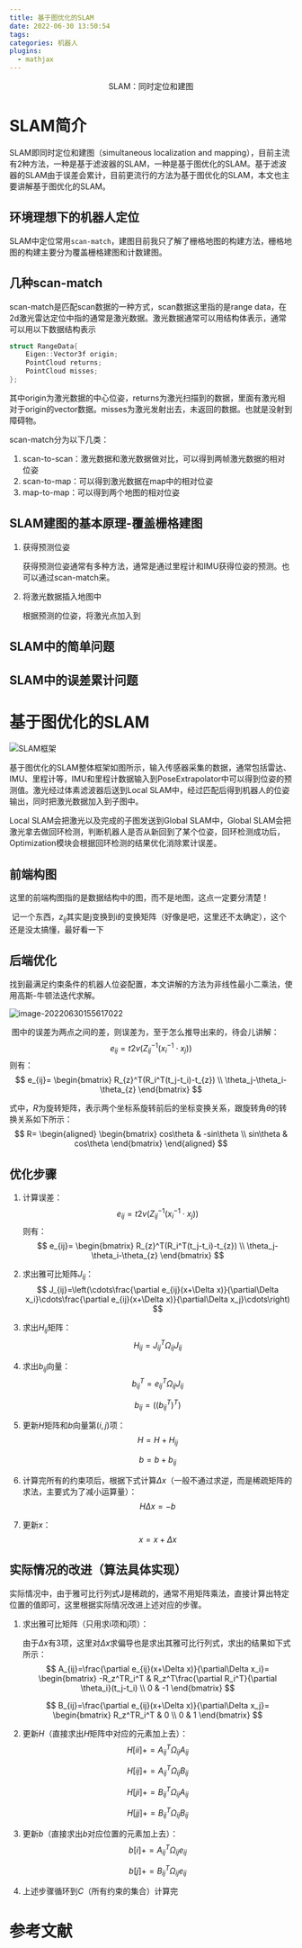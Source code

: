 ```yaml
---
title: 基于图优化的SLAM
date: 2022-06-30 13:50:54
tags:
categories: 机器人
plugins:
  - mathjax
---
```


<p align="center">
    SLAM：同时定位和建图
</p>


<!--more-->

# SLAM简介

SLAM即同时定位和建图（simultaneous localization and mapping），目前主流有2种方法，一种是基于滤波器的SLAM，一种是基于图优化的SLAM。基于滤波器的SLAM由于误差会累计，目前更流行的方法为基于图优化的SLAM，本文也主要讲解基于图优化的SLAM。

## 环境理想下的机器人定位



SLAM中定位常用`scan-match`，建图目前我只了解了栅格地图的构建方法，栅格地图的构建主要分为覆盖栅格建图和计数建图。

## 几种scan-match

scan-match是匹配scan数据的一种方式，scan数据这里指的是range data，在2d激光雷达定位中指的通常是激光数据。激光数据通常可以用结构体表示，通常可以用以下数据结构表示

```c++
struct RangeData{
    Eigen::Vector3f origin;
    PointCloud returns;
    PointCloud misses;
};
```

其中origin为激光数据的中心位姿，returns为激光扫描到的数据，里面有激光相对于origin的vector数据。misses为激光发射出去，未返回的数据。也就是没射到障碍物。

scan-match分为以下几类：

1. scan-to-scan：激光数据和激光数据做对比，可以得到两帧激光数据的相对位姿
2. scan-to-map：可以得到激光数据在map中的相对位姿
3. map-to-map：可以得到两个地图的相对位姿

## SLAM建图的基本原理-覆盖栅格建图

1. 获得预测位姿

   获得预测位姿通常有多种方法，通常是通过里程计和IMU获得位姿的预测。也可以通过scan-match来。

2. 将激光数据插入地图中

   根据预测的位姿，将激光点加入到

## SLAM中的简单问题



## SLAM中的误差累计问题





# 基于图优化的SLAM

![SLAM框架](https://pic-1302177449.cos.ap-chongqing.myqcloud.com/blog_pic/%20SLAM%E6%A1%86%E6%9E%B6.png)

基于图优化的SLAM整体框架如图所示，输入传感器采集的数据，通常包括雷达、IMU、里程计等，IMU和里程计数据输入到PoseExtrapolator中可以得到位姿的预测值。激光经过体素滤波器后送到Local SLAM中，经过匹配后得到机器人的位姿输出，同时把激光数据加入到子图中。

Local SLAM会把激光以及完成的子图发送到Global SLAM中，Global SLAM会把激光拿去做回环检测，判断机器人是否从新回到了某个位姿，回环检测成功后，Optimization模块会根据回环检测的结果优化消除累计误差。

## 前端构图

​		这里的前端构图指的是数据结构中的图，而不是地图，这点一定要分清楚！

​		记一个东西，$z_{ij}$其实是j变换到i的变换矩阵（好像是吧，这里还不太确定），这个还是没太搞懂，最好看一下

## 后端优化

​		找到最满足约束条件的机器人位姿配置，本文讲解的方法为非线性最小二乘法，使用高斯-牛顿法迭代求解。

![image-20220630155617022](https://pic-1302177449.cos.ap-chongqing.myqcloud.com/blog_pic/%20image-20220630155617022.png)

​		图中的误差为两点之间的差，则误差为，至于怎么推导出来的，待会儿讲解：
$$
e_{ij}=t2v(Z_{ij}^{-1}(x_i^{-1} \cdot x_j))
$$
则有：
$$
e_{ij}=
\begin{bmatrix}
R_{z}^T(R_i^T(t_j-t_i)-t_{z}) \\
\theta_j-\theta_i-\theta_{z}
\end{bmatrix}
$$

式中，$R$为旋转矩阵，表示两个坐标系旋转前后的坐标变换关系，跟旋转角$\theta$的转换关系如下所示：
$$
R=
\begin{aligned}
    \begin{bmatrix}
        cos\theta & -sin\theta \\
        sin\theta & cos\theta
    \end{bmatrix}
\end{aligned}
$$


## 优化步骤

1. 计算误差：
   $$
   e_{ij}=t2v\left(Z_{ij}^{-1}(x_i^{-1} \cdot x_j)\right)
   $$
   则有：
   $$
   e_{ij}=
   \begin{bmatrix}
   R_{z}^T(R_i^T(t_j-t_i)-t_{z}) \\
   \theta_j-\theta_i-\theta_{z}
   \end{bmatrix}
   $$

2. 求出雅可比矩阵$J_{ij}$：
   $$
   J_{ij}=\left(\cdots\frac{\partial e_{ij}(x+\Delta x)}{\partial\Delta x_i}\cdots\frac{\partial e_{ij}(x+\Delta x)}{\partial\Delta x_j}\cdots\right)
   $$

3. 求出$H_{ij}$矩阵：
   $$
   H_{ij}=J_{ij}^T\Omega_{ij}J_{ij}
   $$

4. 求出$b_{ij}$向量：
   $$
   b_{ij}^T=e_{ij}^T\Omega_{ij}J_{ij}
   $$

   $$
   b_{ij}=\left(\left(b_{ij}^T\right)^T\right)
   $$
   
5. 更新$H$矩阵和$b$向量第$(i,j)$项：
   $$
   H=H+H_{ij}
   $$

   $$
   b=b+b_{ij}
   $$

6. 计算完所有的约束项后，根据下式计算$\Delta x$（一般不通过求逆，而是稀疏矩阵的求法，主要式为了减小运算量）：
   $$
   H\Delta x=-b
   $$

7. 更新$x$：
   $$
   x = x+\Delta x
   $$

## 实际情况的改进（算法具体实现）

​		实际情况中，由于雅可比行列式J是稀疏的，通常不用矩阵乘法，直接计算出特定位置的值即可，这里根据实际情况改进上述对应的步骤。

1. 求出雅可比矩阵（只用求i项和j项）：

   由于$\Delta x$有3项，这里对$\Delta x$求偏导也是求出其雅可比行列式，求出的结果如下式所示：
   $$
   A_{ij}=\frac{\partial e_{ij}(x+\Delta x)}{\partial\Delta x_i}=
   \begin{bmatrix}
   -R_z^TR_i^T & R_z^T\frac{\partial R_i^T}{\partial \theta_i}(t_j-t_i) \\
   0 & -1
   \end{bmatrix}
   $$

   $$
   B_{ij}=\frac{\partial e_{ij}(x+\Delta x)}{\partial\Delta x_j}=
   \begin{bmatrix}
   R_z^TR_i^T & 0 \\
   0 & 1
   \end{bmatrix}
   $$

2. 更新$H$（直接求出$H$矩阵中对应的元素加上去）：
   $$
   H[ii] +=A_{ij}^T\Omega_{ij}A_{ij}
   $$

   $$
   H[ij] +=A_{ij}^T\Omega_{ij}B_{ij}
   $$

   $$
   H[ji] +=B_{ij}^T\Omega_{ij}A_{ij}
   $$

   $$
   H[jj] +=B_{ij}^T\Omega_{ij}B_{ij}
   $$

3. 更新$b$（直接求出$b$对应位置的元素加上去）：
   $$
   b[i]+=A_{ij}^T\Omega_{ij}e_{ij}
   $$

   $$
   b[j]+=B_{ij}^T\Omega_{ij}e_{ij}
   $$

4. 上述步骤循环到$C$（所有约束的集合）计算完

# 参考文献

